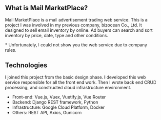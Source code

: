## What is Mail MarketPlace?

Mail MarketPlace is a mail advertisement trading web service. This is a project I was involved in my previous company, bizocean Co., Ltd.
It designed to sell email inventory by online. Ad buyers can search and sort inventory by price, date, type and other conditions.

\* Unfortunately, I could not show you the web service due to company rules.

## Technologies

I joined this project from the basic design phase. I developed this web service responsible for all the front end work. Then I wrote back end CRUD processing, and constructed cloud infrastructure environment.

- Front-end: Vue.js, Vuex, Vuetify.js, Vue Router
- Backend: Django REST framework, Python
- Infrastructure: Google Cloud Platform, Docker
- Others: REST API, Axios, Gunicorn
